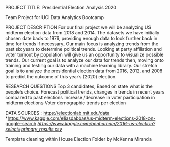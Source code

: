PROJECT TITLE: Presidential Election Analysis 2020

Team Project for UCI Data Analytics Bootcamp


PROJECT DESCRIPTION 
For our final project we will be analyzing US midterm election data from 2018 and 2014. The datasets we have initially chosen date back to 1976, providing enough data to look further back in time for trends if necessary. Our main focus is analyzing trends from the past six years to determine political trends. Looking at party affiliation and voter turnout by population will give us an opportunity to visualize possible trends. Our current goal is to analyze our data for trends then, moving onto training and testing our data with a machine learning library.  Our stretch goal is to analyze the presidential election data from 2016, 2012, and 2008 to predict the outcome of this year’s (2020) election.

RESEARCH QUESTIONS 
Top 3 candidates,
Based on state what is the people’s choice.
Forecast political trends, changes in trends in recent years compared to past elections
Increase /decrease in voter participation in midterm elections 
Voter demographic trends per election

DATA SOURCES :
https://electionlab.mit.edu/data
*https://www.kaggle.com/eliasdabbas/us-midterm-elections-2018-on-google-search
*https://www.kaggle.com/benhamner/2016-us-election?select=primary_results.csv*

Template cleaning within House Election Folder by McKenna Miranda 



